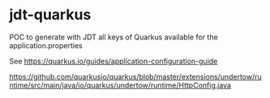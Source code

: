 # jdt-quarkus
POC to generate with JDT all keys of Quarkus available for the application.properties

See https://quarkus.io/guides/application-configuration-guide

https://github.com/quarkusio/quarkus/blob/master/extensions/undertow/runtime/src/main/java/io/quarkus/undertow/runtime/HttpConfig.java
